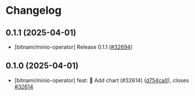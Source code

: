 # Changelog

## 0.1.1 (2025-04-01)

* [bitnami/minio-operator] Release 0.1.1 ([#32694](https://github.com/bitnami/charts/pull/32694))

## 0.1.0 (2025-04-01)

* [bitnami/minio-operator] feat: :tada: Add chart (#32614) ([d754ca0](https://github.com/bitnami/charts/commit/d754ca007c1df5e5411ad0f576ea785e5fb92dee)), closes [#32614](https://github.com/bitnami/charts/issues/32614)
